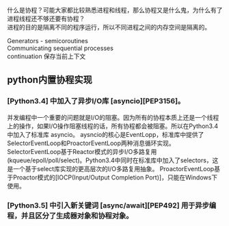 什么是协程？可能大家都比较熟悉进程和线程，那么协程又是什么鬼，为什么有了进程线程还不够还要有协程？  
进程的目的是隔离不同的程序运行，所以不同进程之间的内存空间是隔离的。  

Generators - semicoroutines  
Communicating sequential processes  
continuation    保存当前上下文  

[并发之痛Thread,Goroutine,Actor]: http://jolestar.com/parallel-programming-model-thread-goroutine-actor/

## python内置协程实现
### [Python3.4] 中加入了异步I/O库 [asyncio][PEP3156]。
并发编程中一个重要的问题就是I/O的阻塞。因为所有的协程本质上还是一个线程上的操作，如果I/O操作阻塞线程的话，所有协程都会被阻塞。所以在Python3.4中加入了标准库 asyncio。
aysncio的核心是EventLopp，标准库中提供了SelectorEventLoop和ProactorEventLoop两种消息循环实现。
SelectorEventLoop基于Reactor模式的异步I/O多路复用(kqueue/epoll/poll/select)。Python3.4中同时在标准库中加入了selectors，这是一个基于select库实现的更高层次的I/O多路复用抽象。
ProactorEventLoop基于Proactor模式的[IOCP(Input/Output Completion Port)]，只能在Windows下使用。


### [Python3.5] 中引入新关键词 [async/await][PEP492] 用于异步编程，并且区分了生成器对象和协程对象。

[Comparing Two High-Performance I/O Design Patterns]: http://www.artima.com/articles/io_design_patterns.html
[I/O Completion Ports]: https://msdn.microsoft.com/en-us/library/windows/desktop/ms740141%28v=vs.85%29.aspx

